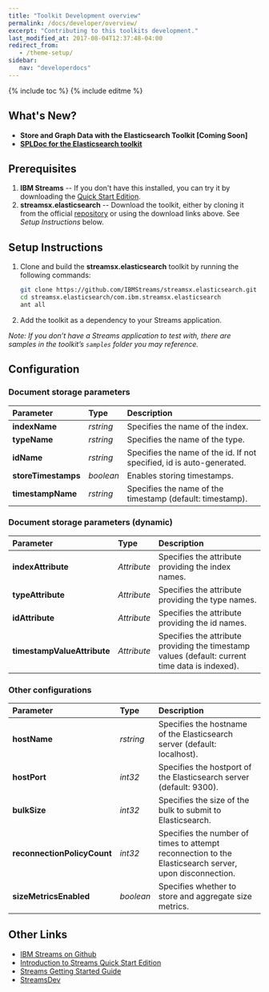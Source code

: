 ```yaml
---
title: "Toolkit Development overview"
permalink: /docs/developer/overview/
excerpt: "Contributing to this toolkits development."
last_modified_at: 2017-08-04T12:37:48-04:00
redirect_from:
   - /theme-setup/
sidebar:
   nav: "developerdocs"
---
```

{% include toc %}
{% include editme %}

## [](#header-1)What's New?

*   **Store and Graph Data with the Elasticsearch Toolkit [Coming Soon]**
*   **[SPLDoc for the Elasticsearch toolkit](https://ibmstreams.github.io/streamsx.elasticsearch/doc/spldoc/html/index.html)**

## [](#header-2)Prerequisites

1.  **IBM Streams** -- If you don't have this installed, you can try it by downloading the [Quick Start Edition](http://ibm.co/streamsqs).
2.  **streamsx.elasticsearch** -- Download the toolkit, either by cloning it from the official [repository](https://github.com/IBMStreams/streamsx.elasticsearch) or using the download links above. See _Setup Instructions_ below.

## [](#header-3)Setup Instructions

1.  Clone and build the **streamsx.elasticsearch** toolkit by running the following commands:
    ```bash
    git clone https://github.com/IBMStreams/streamsx.elasticsearch.git
    cd streamsx.elasticsearch/com.ibm.streamsx.elasticsearch
    ant all
    ```
2.  Add the toolkit as a dependency to your Streams application.

_Note: If you don’t have a Streams application to test with, there are samples in the toolkit’s `samples` folder you may reference._

## [](#header-4)Configuration

### Document storage parameters

| Parameter                     | Type          | Description      |
|:----------------------------- |:------------- |:---------------- |
| **indexName**                 | _rstring_     | Specifies the name of the index. |
| **typeName**                  | _rstring_     | Specifies the name of the type. |
| **idName**                    | _rstring_     | Specifies the name of the id.  If not specified, id is auto-generated. |
| **storeTimestamps**           | _boolean_     | Enables storing timestamps. |
| **timestampName**             | _rstring_     | Specifies the name of the timestamp (default: timestamp). |

### Document storage parameters (dynamic)

| Parameter                     | Type          | Description      |
|:----------------------------- |:------------- |:---------------- |
| **indexAttribute**            | _Attribute_   | Specifies the attribute providing the index names. |
| **typeAttribute**             | _Attribute_   | Specifies the attribute providing the type names. |
| **idAttribute**               | _Attribute_   | Specifies the attribute providing the id names. |
| **timestampValueAttribute**   | _Attribute_   | Specifies the attribute providing the timestamp values (default: current time data is indexed). |

### Other configurations

| Parameter                     | Type          | Description      |
|:----------------------------- |:------------- |:---------------- |
| **hostName**                  | _rstring_     | Specifies the hostname of the Elasticsearch server (default: localhost). |
| **hostPort**                  | _int32_       | Specifies the hostport of the Elasticsearch server (default: 9300). |
| **bulkSize**                  | _int32_       | Specifies the size of the bulk to submit to Elasticsearch. |
| **reconnectionPolicyCount**   | _int32_       | Specifies the number of times to attempt reconnection to the Elasticsearch server, upon disconnection. |
| **sizeMetricsEnabled**        | _boolean_     | Specifies whether to store and aggregate size metrics. |

## [](#header-6)Other Links

*   [IBM Streams on Github](http://ibmstreams.github.io)
*   [Introduction to Streams Quick Start Edition](http://ibmstreams.github.io/streamsx.documentation/docs/4.3/qse-intro/)
*   [Streams Getting Started Guide](http://ibmstreams.github.io/streamsx.documentation/docs/4.3/qse-getting-started/)
*   [StreamsDev](https://developer.ibm.com/streamsdev/)
